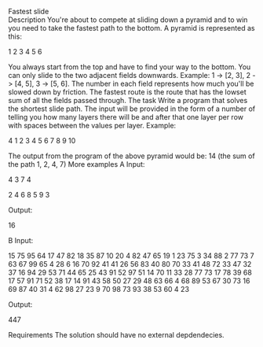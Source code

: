 Fastest slide  
Description
You're about to compete at sliding down a pyramid and to win you need to take the fastest path to
the bottom.
A pyramid is represented as this:

1
2 3
4 5 6

You always start from the top and have to find your way to the bottom. You can only slide to the
two adjacent fields downwards. Example: 1 -> [2, 3], 2 -> [4, 5], 3 -> [5, 6].
The number in each field represents how much you'll be slowed down by friction.
The fastest route is the route that has the lowset sum of all the fields passed through.
The task
Write a program that solves the shortest slide path.
The input will be provided in the form of a number of telling you how many layers there will be and
after that one layer per row with spaces between the values per layer.
Example:

4
1
2 3
4 5 6
7 8 9 10

The output from the program of the above pyramid would be: 14 (the sum of the path 1, 2, 4, 7)
More examples
A
Input:

4
3
7 4

2 4 6
8 5 9 3

Output:

16

B
Input:

15
75
95 64
17 47 82
18 35 87 10
20 4 82 47 65
19 1 23 75 3 34
88 2 77 73 7 63 67
99 65 4 28 6 16 70 92
41 41 26 56 83 40 80 70 33
41 48 72 33 47 32 37 16 94 29
53 71 44 65 25 43 91 52 97 51 14
70 11 33 28 77 73 17 78 39 68 17 57
91 71 52 38 17 14 91 43 58 50 27 29 48
63 66 4 68 89 53 67 30 73 16 69 87 40 31
4 62 98 27 23 9 70 98 73 93 38 53 60 4 23

Output:

447

Requirements
The solution should have no external depdendecies.
